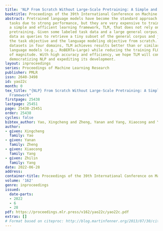 ```yaml
---
title: 'NLP From Scratch Without Large-Scale Pretraining: A Simple and Efficient Framework'
booktitle: Proceedings of the 39th International Conference on Machine Learning
abstract: Pretrained language models have become the standard approach for many NLP
  tasks due to strong performance, but they are very expensive to train. We propose
  a simple and efficient learning framework, TLM, that does not rely on large-scale
  pretraining. Given some labeled task data and a large general corpus, TLM uses task
  data as queries to retrieve a tiny subset of the general corpus and jointly optimizes
  the task objective and the language modeling objective from scratch. On eight classification
  datasets in four domains, TLM achieves results better than or similar to pretrained
  language models (e.g., RoBERTa-Large) while reducing the training FLOPs by two orders
  of magnitude. With high accuracy and efficiency, we hope TLM will contribute to
  democratizing NLP and expediting its development.
layout: inproceedings
series: Proceedings of Machine Learning Research
publisher: PMLR
issn: 2640-3498
id: yao22c
month: 0
tex_title: "{NLP} From Scratch Without Large-Scale Pretraining: A Simple and Efficient
  Framework"
firstpage: 25438
lastpage: 25451
page: 25438-25451
order: 25438
cycles: false
bibtex_author: Yao, Xingcheng and Zheng, Yanan and Yang, Xiaocong and Yang, Zhilin
author:
- given: Xingcheng
  family: Yao
- given: Yanan
  family: Zheng
- given: Xiaocong
  family: Yang
- given: Zhilin
  family: Yang
date: 2022-06-28
address:
container-title: Proceedings of the 39th International Conference on Machine Learning
volume: '162'
genre: inproceedings
issued:
  date-parts:
  - 2022
  - 6
  - 28
pdf: https://proceedings.mlr.press/v162/yao22c/yao22c.pdf
extras: []
# Format based on citeproc: http://blog.martinfenner.org/2013/07/30/citeproc-yaml-for-bibliographies/
---
```

